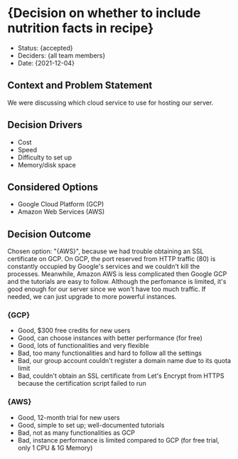 # {Decision on whether to include nutrition facts in recipe}

* Status: {accepted}
* Deciders: {all team members} <!-- optional -->
* Date: {2021-12-04} <!-- optional -->

## Context and Problem Statement

We were discussing which cloud service to use for hosting our server.

## Decision Drivers <!-- optional -->

* Cost
* Speed
* Difficulty to set up
* Memory/disk space

## Considered Options

* Google Cloud Platform (GCP)
* Amazon Web Services (AWS)

## Decision Outcome

Chosen option: "{AWS}", because we had trouble obtaining an SSL certificate on GCP. On GCP, the port reserved from HTTP traffic (80) is constantly occupied by Google's services and we couldn't kill the processes. Meanwhile, Amazon AWS is less complicated then Google GCP and the tutorials are easy to follow. Although the perfomance is limited, it's good enough for our server since we won't have too much traffic. If needed, we can just upgrade to more powerful instances.

### {GCP}

* Good, $300 free credits for new users
* Good, can choose instances with better performance (for free)
* Good, lots of functionalities and very flexible
* Bad, too many functionalities and hard to follow all the settings
* Bad, our group account couldn't register a domain name due to its quota limit
* Bad, couldn't obtain an SSL certificate from Let's Encrypt from HTTPS because the certification script failed to run

### {AWS}

* Good, 12-month trial for new users
* Good, simple to set up; well-documented tutorials
* Bad, not as many functionalities as GCP
* Bad, instance performance is limited compared to GCP (for free trial, only 1 CPU & 1G Memory)

<!-- markdownlint-disable-file MD013 -->